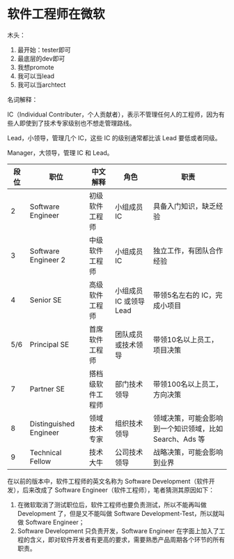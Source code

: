 # 软件工程师在微软

木头：
1. 最开始：tester即可
2. 最底层的dev即可
3. 我想promote
4. 我可以当lead
5. 我可以当archtect

名词解释：

IC（Individual Contributer，个人贡献者），表示不管理任何人的工程师，因为有些人即使到了技术专家级别也不想走管理路线。

Lead，小领导，管理几个 IC，这些 IC 的级别通常都比该 Lead 要低或者同级。

Manager，大领导，管理 IC 和 Lead。


|段位|职位|中文解释|角色|职责|
|---|---|---|---|---|
|2|Software Engineer|初级软件工程师|小组成员 IC|具备入门知识，缺乏经验|
|3|Software Engineer 2|中级软件工程师|小组成员 IC|独立工作，有团队合作经验|
|4|Senior SE|高级软件工程师|小组成员 IC 或领导 Lead|带领5名左右的 IC，完成小项目|
|5/6|Principal SE|首席软件工程师|团队成员或技术领导|带领10名以上员工，项目决策|
|7|Partner SE|搭档级软件工程师|部门技术领导|带领100名以上员工，方向决策|
|8|Distinguished Engineer|领域技术专家|组织技术领导|领域决策，可能会影响到一个知识领域，比如 Search、Ads 等|
|9|Technical Fellow|技术大牛|公司技术领导|战略决策，可能会影响到业界|

在以前的版本中，软件工程师的英文名称为 Software Development（软件开发），后来改成了 Software Engineer（软件工程师），笔者猜测其原因如下：

1. 在微软取消了测试职位后，软件工程师也要负责测试，所以不能再叫做Development 了，但是又不能叫做 Software Development-Test，所以就叫做 Software Engineer；
2. Software Development 只负责开发，Software Engineer 在字面上加入了工程的含义，即对软件开发者有更高的要求，需要熟悉产品周期各个环节的所有职责。

